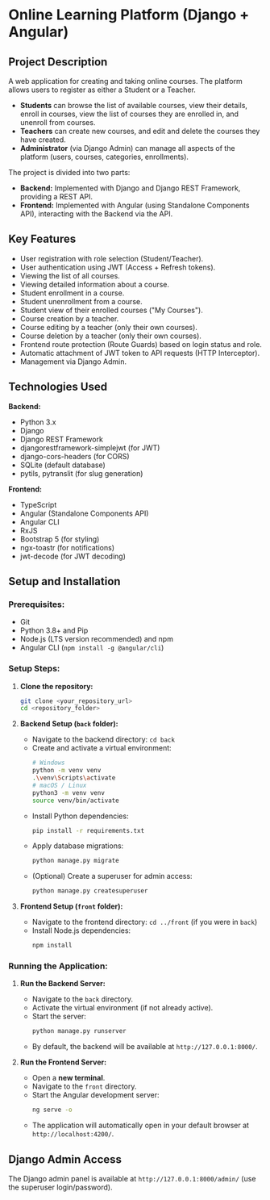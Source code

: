 # Online Learning Platform (Django + Angular)

## Project Description

A web application for creating and taking online courses. The platform allows users to register as either a Student or a Teacher.

* **Students** can browse the list of available courses, view their details, enroll in courses, view the list of courses they are enrolled in, and unenroll from courses.
* **Teachers** can create new courses, and edit and delete the courses they have created.
* **Administrator** (via Django Admin) can manage all aspects of the platform (users, courses, categories, enrollments).

The project is divided into two parts:
* **Backend:** Implemented with Django and Django REST Framework, providing a REST API.
* **Frontend:** Implemented with Angular (using Standalone Components API), interacting with the Backend via the API.

## Key Features

* User registration with role selection (Student/Teacher).
* User authentication using JWT (Access + Refresh tokens).
* Viewing the list of all courses.
* Viewing detailed information about a course.
* Student enrollment in a course.
* Student unenrollment from a course.
* Student view of their enrolled courses ("My Courses").
* Course creation by a teacher.
* Course editing by a teacher (only their own courses).
* Course deletion by a teacher (only their own courses).
* Frontend route protection (Route Guards) based on login status and role.
* Automatic attachment of JWT token to API requests (HTTP Interceptor).
* Management via Django Admin.

## Technologies Used

**Backend:**
* Python 3.x
* Django
* Django REST Framework
* djangorestframework-simplejwt (for JWT)
* django-cors-headers (for CORS)
* SQLite (default database)
* pytils, pytranslit (for slug generation)

**Frontend:**
* TypeScript
* Angular (Standalone Components API)
* Angular CLI
* RxJS
* Bootstrap 5 (for styling)
* ngx-toastr (for notifications)
* jwt-decode (for JWT decoding)

## Setup and Installation

### Prerequisites:
* Git
* Python 3.8+ and Pip
* Node.js (LTS version recommended) and npm
* Angular CLI (`npm install -g @angular/cli`)

### Setup Steps:

1.  **Clone the repository:**
    ```bash
    git clone <your_repository_url>
    cd <repository_folder>
    ```

2.  **Backend Setup (`back` folder):**
    * Navigate to the backend directory: `cd back`
    * Create and activate a virtual environment:
        ```bash
        # Windows
        python -m venv venv
        .\venv\Scripts\activate
        # macOS / Linux
        python3 -m venv venv
        source venv/bin/activate
        ```
    * Install Python dependencies:
        ```bash
        pip install -r requirements.txt
        ```
    * Apply database migrations:
        ```bash
        python manage.py migrate
        ```
    * (Optional) Create a superuser for admin access:
        ```bash
        python manage.py createsuperuser
        ```

3.  **Frontend Setup (`front` folder):**
    * Navigate to the frontend directory: `cd ../front` (if you were in `back`)
    * Install Node.js dependencies:
        ```bash
        npm install
        ```

### Running the Application:

1.  **Run the Backend Server:**
    * Navigate to the `back` directory.
    * Activate the virtual environment (if not already active).
    * Start the server:
        ```bash
        python manage.py runserver
        ```
    * By default, the backend will be available at `http://127.0.0.1:8000/`.

2.  **Run the Frontend Server:**
    * Open a **new terminal**.
    * Navigate to the `front` directory.
    * Start the Angular development server:
        ```bash
        ng serve -o
        ```
    * The application will automatically open in your default browser at `http://localhost:4200/`.

## Django Admin Access

The Django admin panel is available at `http://127.0.0.1:8000/admin/` (use the superuser login/password).

